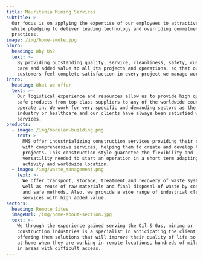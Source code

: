 ```yaml
---
title: Mauritania Mining Services
subtitle: >-
  Our focus is on applying the expertise of our employees to attractive projects
  while pledging to deliver leading technology and overriding commitment to safe
  practices.
image: /img/home-smoke.jpg
blurb:
  heading: Why Us?
  text: >-
    By providing outstanding quality, service, cleanliness, safety, customer
    care and added value to all its projects and operations, so that our
    customers feel complete satisfaction in every project we manage worldwide.
intro:
  heading: What we offer
  text: >-
    Our logistical experience and resources allow us to provide high quality and
    safe products from top class suppliers to any of the worldwide countries we
    operate in. We work for very specific and demanding sectors as the oil & gas
    industry or healthcare and our clients have always been satisfied with our
    services.
products:
  - image: /img/modular-building.png
    text: >-
      MMS offer industrializing construction services providing their customers
      with comprehensive services, helping them to create and develop their
      projects. This construction style guarantee the flexibility and
      versatility needed to start an operation in a short term adapting to any
      activity and worldwide location.
  - image: /img/waste_management.png
    text: >-
      We offer transport, storage, treatment and recovery of waste systems, as
      well as reuse of raw materials and final disposal of waste by controlled
      and safe methods. Also, we provide a wide range of industrial cleaning
      services with high added value.
sectors:
  heading: Remote Sites
  imageUrl: /img/home-about-section.jpg
  text: >-
    We through the experience gained serving the Oil & Gas, mining or
    construction industries is a specialist in anticipating the client’ s needs,
    offering them solutions that will improve their quality of life so they feel
    at home when they are working in remote locations, hundreds of miles away or
    in areas with difficult access.
---
```


